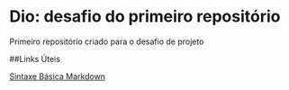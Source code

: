 # Dio: desafio do primeiro repositório
Primeiro repositório criado para o desafio de projeto

##Links Úteis

[Sintaxe Básica Markdown](https://www.markdownguide.org/basic-syntax/)

